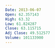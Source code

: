 ```yaml
---
Date: 2013-06-07
Open: 62.357143
High: 63.32
Low: 61.824287
Close: 63.115715
Adj Close: 49.512577
Volume: 101133900
---
```

